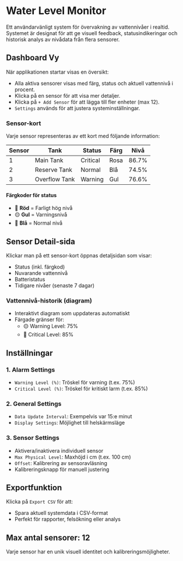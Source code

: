 # Water Level Monitor

Ett användarvänligt system för övervakning av vattennivåer i realtid. Systemet är designat för att ge visuell feedback, statusindikeringar och historisk analys av nivådata från flera sensorer.

## Dashboard Vy

När applikationen startar visas en översikt:

- Alla aktiva sensorer visas med färg, status och aktuell vattennivå i procent.
- Klicka på en sensor för att visa mer detaljer.
- Klicka på `+ Add Sensor` för att lägga till fler enheter (max 12).
- `Settings` används för att justera systeminställningar.

### Sensor-kort

Varje sensor representeras av ett kort med följande information:

| Sensor | Tank           | Status   | Färg  | Nivå   |
|--------|----------------|----------|-------|--------|
| 1      | Main Tank      | Critical | Rosa  | 86.7%  |
| 2      | Reserve Tank   | Normal   | Blå   | 74.5%  |
| 3      | Overflow Tank  | Warning  | Gul   | 76.6%  |

#### Färgkoder för status
- 🔴 **Röd** = Farligt hög nivå
- 🟡 **Gul** = Varningsnivå
- 🔵 **Blå** = Normal nivå


## Sensor Detail-sida

Klickar man på ett sensor-kort öppnas detaljsidan som visar:

- Status (inkl. färgkod)
- Nuvarande vattennivå
- Batteristatus
- Tidigare nivåer (senaste 7 dagar)

### Vattennivå-historik (diagram)
- Interaktivt diagram som uppdateras automatiskt
- Färgade gränser för:
  - 🟡 Warning Level: 75%
  - 🔴 Critical Level: 85%


## Inställningar

### 1. Alarm Settings
- `Warning Level (%)`: Tröskel för varning (t.ex. 75%)
- `Critical Level (%)`: Tröskel för kritiskt larm (t.ex. 85%)

### 2. General Settings
- `Data Update Interval`: Exempelvis var 15:e minut
- `Display Settings`: Möjlighet till helskärmsläge

### 3. Sensor Settings
- Aktivera/inaktivera individuell sensor
- `Max Physical Level`: Maxhöjd i cm (t.ex. 100 cm)
- `Offset`: Kalibrering av sensoravläsning
- Kalibreringsknapp för manuell justering


## Exportfunktion

Klicka på `Export CSV` för att:

- Spara aktuell systemdata i CSV-format
- Perfekt för rapporter, felsökning eller analys


## Max antal sensorer: 12

Varje sensor har en unik visuell identitet och kalibreringsmöjligheter.

